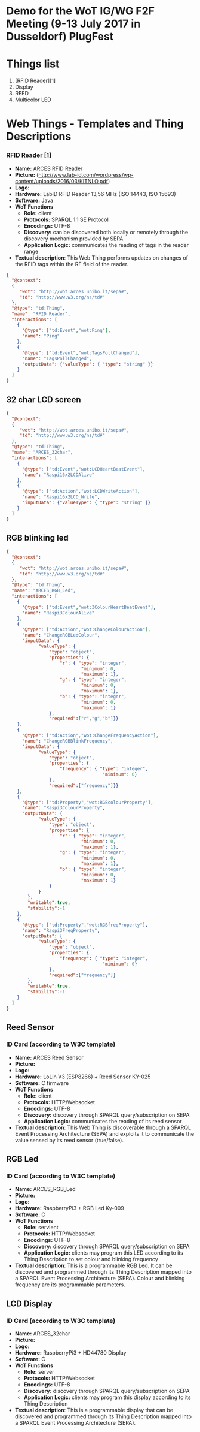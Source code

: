 # Demo for the WoT IG/WG F2F Meeting (9-13 July 2017 in Dusseldorf) PlugFest

# Things list
1. [RFID Reader][1]
2. Display
3. REED
4. Multicolor LED

# Web Things - Templates and Thing Descriptions

### RFID Reader [1] ###
* **Name:** ARCES RFID Reader
* **Picture:** (http://www.lab-id.com/wordpress/wp-content/uploads/2016/03/KITNLO.pdf)
* **Logo:** 
* **Hardware:** LabID RFID Reader 13,56 MHz (ISO 14443, ISO 15693)
* **Software:** Java
* **WoT Functions**
  * __Role:__ client
  * __Protocols:__ SPARQL 1.1 SE Protocol
  * __Encodings:__ UTF-8
  * __Discovery:__ can be discovered both locally or remotely through the discovery mechanism provided by SEPA
  * __Application Logic:__ communicates the reading of tags in the reader range
* __Textual description__: This Web Thing performs updates on changes of the RFID tags within the RF field of the reader.

```json
{
  "@context":
  {
     "wot": "http://wot.arces.unibo.it/sepa#",
     "td": "http://www.w3.org/ns/td#"
  },
  "@type": "td:Thing",
  "name": "RFID Reader",
  "interactions": [
    {
      "@type": ["td:Event","wot:Ping"],
      "name": "Ping"
    },
    {
      "@type": ["td:Event","wot:TagsPollChanged"],
      "name": "TagsPollChanged",
      "outputData": {"valueType": { "type": "string" }}
    }
  ]
}
```

## 32 char LCD screen
```json
{
  "@context":
  {
     "wot": "http://wot.arces.unibo.it/sepa#",
     "td": "http://www.w3.org/ns/td#"
  },
  "@type": "td:Thing",
  "name": "ARCES_32char",
  "interactions": [
    {
      "@type": ["td:Event","wot:LCDHeartBeatEvent"],
      "name": "Raspi16x2LCDAlive"
    },
    {
      "@type": ["td:Action","wot:LCDWriteAction"],
      "name": "Raspi16x2LCD_Write",
      "inputData": {"valueType": { "type": "string" }}
    }
  ]
}
```

## RGB blinking led
```json
{
  "@context":
  {
     "wot": "http://wot.arces.unibo.it/sepa#",
     "td": "http://www.w3.org/ns/td#"
  },
  "@type": "td:Thing",
  "name": "ARCES_RGB_Led",
  "interactions": [
    {
      "@type": ["td:Event","wot:3ColourHeartBeatEvent"],
      "name": "Raspi3ColourAlive"
    },
    {
      "@type": ["td:Action","wot:ChangeColourAction"],
      "name": "ChangeRGBLedColour",
      "inputData": {
			"valueType": { 
				"type": "object",
				"properties": {
					"r": { "type": "integer",
							"minimum": 0,
							"maximum": 1},
					"g": { "type": "integer",
							"minimum": 0,
							"maximum": 1},
					"b": { "type": "integer",
							"minimum": 0,
							"maximum": 1}
				},
				"required":["r","g","b"]}}
    },
    {
      "@type": ["td:Action","wot:ChangeFrequencyAction"],
      "name": "ChangeRGBBlinkFrequency",
      "inputData": {
			"valueType": { 
				"type": "object",
				"properties": {
					"frequency": { "type": "integer",
									"minimum": 0}
				},
				"required":["frequency"]}}
    },
    {
      "@type": ["td:Property","wot:RGBcolourProperty"],
      "name": "Raspi3ColourProperty",
      "outputData": {
			"valueType": { 
				"type": "object",
				"properties": {
					"r": { "type": "integer",
							"minimum": 0,
							"maximum": 1},
					"g": { "type": "integer",
							"minimum": 0,
							"maximum": 1},
					"b": { "type": "integer",
							"minimum": 0,
							"maximum": 1}
				}
			}
		},
		"writable":true,
		"stability":-1
    },
    {
      "@type": ["td:Property","wot:RGBfreqProperty"],
      "name": "Raspi3FreqProperty",
      "outputData": {
			"valueType": { 
				"type": "object",
				"properties": {
					"frequency": { "type": "integer",
									"minimum": 0}
				},
				"required":["frequency"]}
		},
		"writable":true,
		"stability":-1
    }
  ]
}
```

## Reed Sensor
### ID Card (according to W3C template)

* **Name:** ARCES Reed Sensor
* **Picture:**
* **Logo:** 
* **Hardware:** LoLin V3 (ESP8266) + Reed Sensor KY-025
* **Software:** C firmware
* **WoT Functions**
  * __Role:__ client
  * __Protocols:__ HTTP/Websocket
  * __Encodings:__ UTF-8
  * __Discovery:__ discovery through SPARQL query/subscription on SEPA
  * __Application Logic:__ communicates the reading of its reed sensor
* __Textual description__: This Web Thing is discoverable through a SPARQL Event Processing Architecture (SEPA) and exploits it to communicate the value sensed by its reed sensor (true/false).


## RGB Led
### ID Card (according to W3C template)

* **Name:** ARCES_RGB_Led
* **Picture:**
* **Logo:** 
* **Hardware:** RaspberryPi3 + RGB Led Ky-009
* **Software:** C
* **WoT Functions**
  * __Role:__ servient
  * __Protocols:__ HTTP/Websocket
  * __Encodings:__ UTF-8
  * __Discovery:__ discovery through SPARQL query/subscription on SEPA
  * __Application Logic:__ clients may program this LED according to its Thing Description to set colour and blinking frequency
* __Textual description__: This is a programmable RGB Led. It can be discovered and programmed through its Thing Description mapped into a SPARQL Event Processing Architecture (SEPA). Colour and blinking frequency are its programmable parameters.

## LCD Display
### ID Card (according to W3C template)

* **Name:** ARCES_32char
* **Picture:**
* **Logo:** 
* **Hardware:** RaspberryPi3 + HD44780 Display
* **Software:** C
* **WoT Functions**
  * __Role:__ server
  * __Protocols:__ HTTP/Websocket
  * __Encodings:__ UTF-8
  * __Discovery:__ discovery through SPARQL query/subscription on SEPA
  * __Application Logic:__ clients may program this display according to its Thing Description
* __Textual description__: This is a programmable display that can be discovered and programmed through its Thing Description mapped into a SPARQL Event Processing Architecture (SEPA). 
